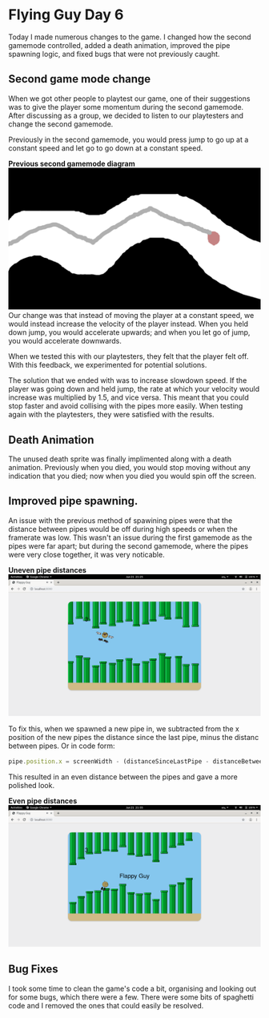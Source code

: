 # Flying Guy Day 6
Today I made numerous changes to the game.  I changed how the second gamemode controlled, added a death animation,  improved the pipe spawning logic, and fixed bugs that were not previously caught.
## Second game mode change
When we got other people to playtest our game, one of their suggestions was to give the player some momentum during the second gamemode.  After discussing as a group, we decided to listen to our playtesters and change the second gamemode.

Previously in the second gamemode, you would press jump to go up at a constant speed and let go to go down at a constant speed.

**Previous second gamemode diagram**
![frame2.png](frame2.png)
Our change was that instead of moving the player at a constant speed, we would instead increase the velocity of the player instead.  When you held down jump, you would accelerate upwards; and when you let go of jump, you would accelerate downwards.

When we tested this with our playtesters, they felt that the player felt off.  With this feedback, we experimented for potential solutions.

The solution that we ended with was to increase slowdown speed.  If the player was going down and held jump, the rate at which your velocity would increase was multiplied by 1.5, and vice versa.  This meant that you could stop faster and avoid collising with the pipes more easily.  When testing again with the playtesters, they were satisfied with the results.

## Death Animation
The unused death sprite was finally implimented along with a death animation.  Previously when you died, you would stop moving without any indication that you died; now when you died you would spin off the screen.

## Improved pipe spawning.  
An issue with the previous method of spawining pipes were that the distance between pipes would be off during high speeds or when the framerate was low.  This wasn't an issue during the first gamemode as the pipes were far apart; but during the second gamemode, where the pipes were very close together, it was very noticable.

**Uneven pipe distances**
![uneven.png](uneven.png)

To fix this, when we spawned a new pipe in, we subtracted from the x position of the new pipes the distance since the last pipe, minus the distanc between pipes.  Or in code form:
```typescript
pipe.position.x = screenWidth - (distanceSinceLastPipe - distanceBetweenPipes);
```
This resulted in an even distance between the pipes and gave a more polished look.

**Even pipe distances**
![even.png](even.png)

## Bug Fixes
I took some time to clean the game's code a bit, organising and looking out for some bugs, which there were a few.  There were some bits of spaghetti code and I removed the ones that could easily be resolved.  

